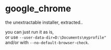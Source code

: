 # google_chrome
the unextractable installer, extracted..

you can just run it as is,  
or use `--user-data-dir=D:\Documents\myprofile"`  
and/or with `--no-default-browser-check`.  
